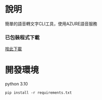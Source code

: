 # 說明

簡單的語音轉文字CLI工具，使用AZURE語音服務

### 已包裝程式下載

 [按此下載](https://github.com/opabravo/azure-speech-recogn/releases/download/1.1/vtt.exe)

# 開發環境

python 3.10

`pip install -r requirements.txt`
